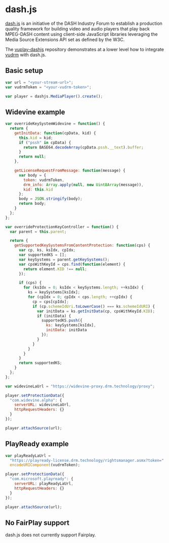 # dash.js

[dash.js](https://github.com/Dash-Industry-Forum/dash.js/wiki) is an initiative of the DASH Industry Forum to establish a production quality framework for building video and audio players that play back MPEG-DASH content using client-side JavaScript libraries leveraging the Media Source Extensions API set as defined by the W3C.

The [vuplay-dashjs](https://github.com/Vualto/vuplay-dashjs) repository demonstrates at a lower level how to integrate [vudrm](https://docs.vualto.com/projects/vudrm/en/latest/index.html) with dash.js.

## Basic setup

```javascript
var url = "<your-stream-url>";
var vudrmToken = "<your-vudrm-token>";

var player = dashjs.MediaPlayer().create();
```

## Widevine example

```javascript
var overrideKeySystemWidevine = function() {
  return {
    getInitData: function(cpData, kid) {
      this.kid = kid;
      if ("pssh" in cpData) {
        return BASE64.decodeArray(cpData.pssh.__text).buffer;
      }
      return null;
    },

    getLicenseRequestFromMessage: function(message) {
      var body = {
        token: vudrmToken,
        drm_info: Array.apply(null, new Uint8Array(message)),
        kid: this.kid
      };
      body = JSON.stringify(body);
      return body;
    }
  };
};

var overrideProtectionKeyController = function() {
  var parent = this.parent;

  return {
    getSupportedKeySystemsFromContentProtection: function(cps) {
      var cp, ks, ksIdx, cpIdx;
      var supportedKS = [];
      var keySystems = parent.getKeySystems();
      var cpsWithKeyId = cps.find(function(element) {
        return element.KID !== null;
      });

      if (cps) {
        for (ksIdx = 0; ksIdx < keySystems.length; ++ksIdx) {
          ks = keySystems[ksIdx];
          for (cpIdx = 0; cpIdx < cps.length; ++cpIdx) {
            cp = cps[cpIdx];
            if (cp.schemeIdUri.toLowerCase() === ks.schemeIdURI) {
              var initData = ks.getInitData(cp, cpsWithKeyId.KID);
              if (initData) {
                supportedKS.push({
                  ks: keySystems[ksIdx],
                  initData: initData
                });
              }
            }
          }
        }
      }
      return supportedKS;
    }
  };
};

var widevineLaUrl = "https://widevine-proxy.drm.technology/proxy";

player.setProtectionData({
  "com.widevine.alpha": {
    serverURL: widevineLaUrl,
    httpRequestHeaders: {}
  }
});

player.attachSource(url);
```

## PlayReady example

```javascript
var playReadyLaUrl =
  "https://playready-license.drm.technology/rightsmanager.asmx?token=" +
  encodeURIComponent(vudrmToken);

player.setProtectionData({
  "com.microsoft.playready": {
    serverURL: playReadyLaUrl,
    httpRequestHeaders: {}
  }
});

player.attachSource(url);
```

## No FairPlay support

dash.js does not currently support Fairplay.

